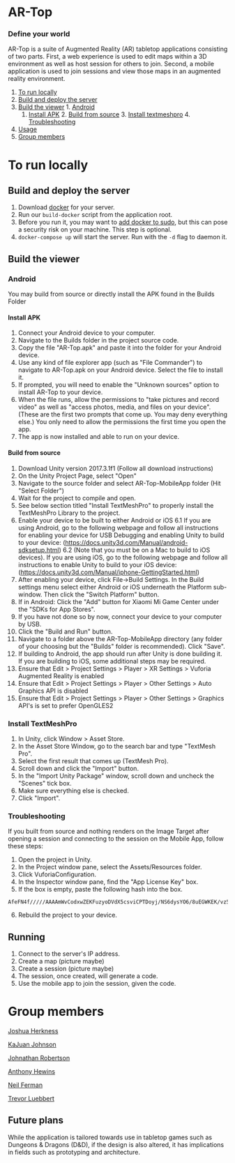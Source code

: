 # AR-Top

### Define your world

AR-Top is a suite of Augmented Reality (AR) tabletop applications consisting of
two parts.  First, a web experience is used to edit maps within a 3D environment
as well as host session for others to join.  Second, a mobile application is
used to join sessions and view those maps in an augmented reality environment.

1. [To run locally](#to-run-locally)
  1. [Build and deploy the server](#build-and-deploy-the-server)
  2. [Build the viewer](#build-the-viewer)
    1. [Android](#android)
      1. [Install APK](#install-apk)
    2. [Build from source](#build-from-source)
    3. [Install textmeshpro](#install-textmeshpro)
    4. [Troubleshooting](#troubleshooting)
2. [Usage](#running)
3. [Group members](#group-members)

# To run locally

## Build and deploy the server

1. Download [docker](https://docs.docker.com/install/) for your server.
2. Run our `build-docker` script from the application root. 
  1. Before you run it, you may want to [add docker to
     sudo](https://askubuntu.com/questions/477551/how-can-i-use-docker-without-sudo?answertab=votes#tab-top),
     but this can pose a security risk on your machine. This step is optional.
3. `docker-compose up` will start the server. Run with the `-d` flag to
   daemon it.

## Build the viewer

### Android

You may build from source or directly install the APK found in the Builds Folder

#### Install APK

1. Connect your Android device to your computer.
2. Navigate to the Builds folder in the project source code.
3. Copy the file "AR-Top.apk" and paste it into the folder for your Android
   device.
4. Use any kind of file explorer app (such as "File Commander") to navigate to
   AR-Top.apk on your Android device. Select the file to install it.
5. If prompted, you will need to enable the "Unknown sources" option to install
   AR-Top to your device.
6. When the file runs, allow the permissions to "take pictures and record video"
   as well as "access photos, media, and files on your device". (These are the
   first two prompts that come up. You may deny everything else.) You only need
   to allow the permissions the first time you open the app.
7. The app is now installed and able to run on your device.

#### Build from source

1. Download Unity version 2017.3.1f1 (Follow all download instructions)
2. On the Unity Project Page, select "Open"
3. Navigate to the source folder and select AR-Top-MobileApp folder (Hit "Select
   Folder")
4. Wait for the project to compile and open.
5. See below section titled "Install TextMeshPro" to properly install the
   TextMeshPro Library to the project.
6. Enable your device to be built to either Android or iOS 6.1 If you are using
   Android, go to the following webpage and follow all instructions for enabling
   your device for USB Debugging and enabling Unity to build to your device:
   (https://docs.unity3d.com/Manual/android-sdksetup.html) 6.2 (Note that you
   must be on a Mac to build to iOS devices). If you are using iOS, go to the
   following webpage and follow all instructions to enable Unity to build to
   your iOS device: (https://docs.unity3d.com/Manual/iphone-GettingStarted.html)
7. After enabling your device, click File->Build Settings. In the Build settings
   menu select either Android or iOS underneath the Platform sub-window. Then
   click the "Switch Platform" button.
  1. If in Android: Click the "Add" button for Xiaomi Mi Game Center under the
     "SDKs for App Stores".
8. If you have not done so by now, connect your device to your computer by USB.
9. Click the "Build and Run" button.
10. Navigate to a folder above the AR-Top-MobileApp directory (any folder of
    your choosing but the "Builds" folder is recommended). Click "Save".
11. If building to Android, the app should run after Unity is done building it.
    If you are building to iOS, some additional steps may be required.
12. Ensure that Edit > Project Settings > Player > XR Settings > Vuforia
    Augmented Reality is enabled
13. Ensure that Edit > Project Settings > Player > Other Settings > Auto
    Graphics API is disabled
14. Ensure that Edit > Project Settings > Player > Other Settings > Graphics
    API's is set to prefer OpenGLES2

### Install TextMeshPro

1. In Unity, click Window > Asset Store.
2. In the Asset Store Window, go to the search bar and type "TextMesh Pro".
3. Select the first result that comes up (TextMesh Pro).
4. Scroll down and click the "Import" button.
5. In the "Import Unity Package" window, scroll down and uncheck the "Scenes"
   tick box.
6. Make sure everything else is checked.
7. Click "Import".

### Troubleshooting 

If you built from source and nothing renders on the
Image Target after opening a session and connecting to the session on the Mobile
App, follow these steps:

1. Open the project in Unity.
2. In the Project window pane, select the Assets/Resources folder.
3. Click VuforiaConfiguration.
4. In the Inspector window pane, find the "App License Key" box.
5. If the box is empty, paste the following hash into the box.

```
AfeFN4f/////AAAAmWvCodxwZEKFuzyoDVdX5csviCPTDoyj/NS6dysYO6/8uEGWKEK/vz5CcIm5NV09A/5xJ+j6rJ+ykMaDAjowfF2OXoLCwuZYOdYSG1VF6rWPT/IebP+ImDvmVC20gXx9v0dCNGggSB4wN7EsVeSOTFvDMv+PNsR0EeFTWzpOCTBXu+OuzoAFuRsocuv9pJkSUq8Z2eWb3RwqhYOYGkqwRnxtDYl9N/8x0VDZyW9ttv7A4b7NXuPF7kf4j3c2ONTF4tbQmaYVvXaHbrlEXQeaetvBt4bb1K8mpuTm+978icC2utk3CsrkkbB5ynbC0ccw84kbAnT8hBIUGOe1pMPtWDepUiRy5ErXvemRCVh2ne58
```

6. Rebuild the project to your device.

## Running

1. Connect to the server's IP address.
2. Create a map (picture maybe)
3. Create a session (picture maybe)
  1. The session, once created, will generate a code.
4. Use the mobile app to join the session, given the code.

# Group members

[Joshua Herkness](https://github.com/joshherkness)

[KaJuan Johnson](https://github.com/kdjohnson)

[Johnathan Robertson](https://github.com/jjrobertson14)

[Anthony Hewins](https://github.com/AnthonyHewins)

[Neil Ferman](https://github.com/goeteeks)

[Trevor Luebbert](https://github.com/TrevorLuebbert)

## Future plans

While the application is tailored towards use in tabletop games such as Dungeons
& Dragons (D&D), if the design is also altered, it has implications in fields
such as prototyping and architecture.
